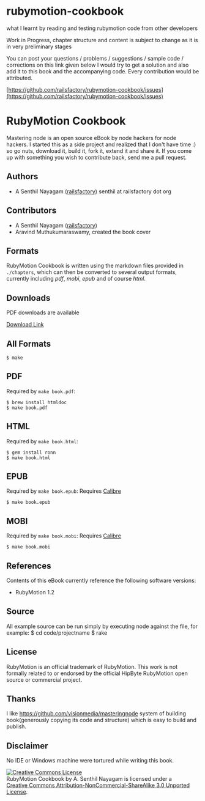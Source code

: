 rubymotion-cookbook
===================

what I learnt by reading and testing rubymotion code from other developers


Work in Progress, chapter structure and content is subject to change as it is in very preliminary stages

You can post your questions / problems / suggestions / sample code / corrections on this  link given below I would try to get a solution and also add it to this book and the accompanying code. Every contribution would be attributed.

[https://github.com/railsfactory/rubymotion-cookbook/issues](https://github.com/railsfactory/rubymotion-cookbook/issues)

# RubyMotion Cookbook

 Mastering node is an open source eBook by node hackers for node hackers. I started this as a side project and realized that I don't have time :) so go nuts, download it, build it, fork it, extend it and share it. If you come up with something you wish to contribute back, send me a pull request.

## Authors

 - A Senthil Nayagam ([railsfactory](http://github.com/railsfactory)) senthil at railsfactory dot org

## Contributors

 - A Senthil Nayagam ([railsfactory](http://github.com/railsfactory))
 - Aravind Muthukumaraswamy, created the book cover



## Formats

 RubyMotion Cookbook is written using the markdown files provided in `./chapters`, which can then be converted to several output formats, currently including _pdf_, _mobi_, _epub_ and of course _html_.


## Downloads

PDF downloads are available 

[Download Link](https://github.com/railsfactory/rubymotion-cookbook/downloads)

## All Formats

    $ make

## PDF

Required by `make book.pdf`:

    $ brew install htmldoc
    $ make book.pdf

## HTML

Required by `make book.html`:

    $ gem install ronn
    $ make book.html

## EPUB

Required by `make book.epub`:
Requires [Calibre](http://calibre-ebook.com/)

    $ make book.epub

## MOBI

Required by `make book.mobi`:
Requires [Calibre](http://calibre-ebook.com/)

    $ make book.mobi

## References

Contents of this eBook currently reference the following software versions:

  - RubyMotion 1.2

## Source

All example source can be run simply by executing node against the file,
for example:
      $ cd code/projectname
      $ rake

## License

RubyMotion is an official trademark of RubyMotion. This work is not formally related to or endorsed by the official HipByte RubyMotion open source or commercial project.

## Thanks 

I like https://github.com/visionmedia/masteringnode system of building book(generously copying its code and structure) which is easy to build and publish.

## Disclaimer
No IDE or Windows machine were tortured while writing this book.


<a rel="license" href="http://creativecommons.org/licenses/by-nc-sa/3.0/"><img alt="Creative Commons License" style="border-width:0" src="http://creativecommons.org/images/public/somerights20.png" /></a><br /><span xmlns:dc="http://purl.org/dc/elements/1.1/" href="http://purl.org/dc/dcmitype/Text" property="dc:title" rel="dc:type">RubyMotion Cookbook</span> by <span xmlns:cc="http://creativecommons.org/ns#" property="cc:attributionName">A. Senthil Nayagam</span> is licensed under a <br/> <a rel="license" href="http://creativecommons.org/licenses/by-nc-sa/3.0/">Creative Commons Attribution-NonCommercial-ShareAlike 3.0 Unported License</a>.
